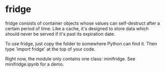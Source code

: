 # fridge

fridge consists of container objects whose values can self-destruct
after a certain period of time. Like a cache, it's designed to store
data which should never be served if it's past its expiration date.

To use fridge, just copy the folder to somewhere Python can find it.
Then type 'import fridge' at the top of your code.

Right now, the module only contains one class: minifridge.
See minifridge.ipynb for a demo.
